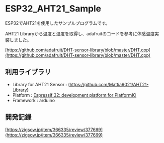 # ESP32_AHT21_Sample

ESP32でAHT21を使用したサンプルプログラムです。

AHT21 Libraryから温度と湿度を取得し、adafruitのコードを参考に体感温度実装しました。

[https://github.com/adafruit/DHT-sensor-library/blob/master/DHT.cpp](https://github.com/adafruit/DHT-sensor-library/blob/master/DHT.cpp)

## 利用ライブラリ 
- Library for AHT21 Sensor : (https://github.com/Mattia9021/AHT21-Library)
- Platform : [Espressif 32: development platform for PlatformIO](https://github.com/platformio/platform-espressif32)
- Framework : arduino

## 開発記録
[https://zigsow.jp/item/366335/review/377669](https://zigsow.jp/item/366335/review/377669)
